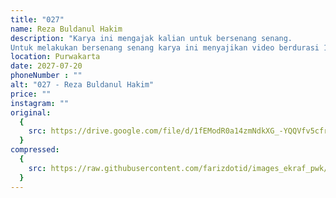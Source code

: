 ```yaml
---
title: "027"
name: Reza Buldanul Hakim
description: "Karya ini mengajak kalian untuk bersenang senang. 
Untuk melakukan bersenang senang karya ini menyajikan video berdurasi 1 menit lebih bisa kalian scan barcode yang tertera di lukisan. Let's dancing with us 🕺💃"
location: Purwakarta
date: 2027-07-20
phoneNumber : ""
alt: "027 - Reza Buldanul Hakim"
price: ""
instagram: ""
original:
  {
    src: https://drive.google.com/file/d/1fEModR0a14zmNdkXG_-YQQVfv5cfr2yL/view?usp=sharing,
  }
compressed:
  {
    src: https://raw.githubusercontent.com/farizdotid/images_ekraf_pwk/main/teraspendopocoffee/027.jpg,
  }
---
```

